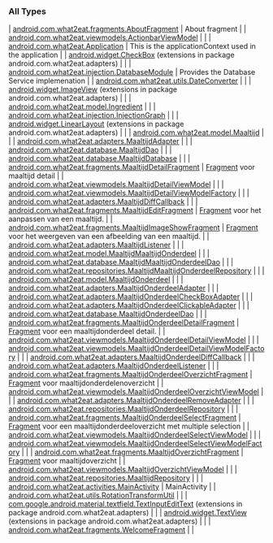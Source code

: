 

### All Types

| [android.com.what2eat.fragments.AboutFragment](../android.com.what2eat.fragments/-about-fragment/index.md) | About fragment |
| [android.com.what2eat.viewmodels.ActionbarViewModel](../android.com.what2eat.viewmodels/-actionbar-view-model/index.md) |  |
| [android.com.what2eat.Application](../android.com.what2eat/-application/index.md) | This is the applicationContext used in the application |
| [android.widget.CheckBox](../android.com.what2eat.adapters/android.widget.-check-box/index.md) (extensions in package android.com.what2eat.adapters) |  |
| [android.com.what2eat.injection.DatabaseModule](../android.com.what2eat.injection/-database-module/index.md) | Provides the Database Service implemenation |
| [android.com.what2eat.utils.DateConverter](../android.com.what2eat.utils/-date-converter/index.md) |  |
| [android.widget.ImageView](../android.com.what2eat.adapters/android.widget.-image-view/index.md) (extensions in package android.com.what2eat.adapters) |  |
| [android.com.what2eat.model.Ingredient](../android.com.what2eat.model/-ingredient/index.md) |  |
| [android.com.what2eat.injection.InjectionGraph](../android.com.what2eat.injection/-injection-graph/index.md) |  |
| [android.widget.LinearLayout](../android.com.what2eat.adapters/android.widget.-linear-layout/index.md) (extensions in package android.com.what2eat.adapters) |  |
| [android.com.what2eat.model.Maaltijd](../android.com.what2eat.model/-maaltijd/index.md) |  |
| [android.com.what2eat.adapters.MaaltijdAdapter](../android.com.what2eat.adapters/-maaltijd-adapter/index.md) |  |
| [android.com.what2eat.database.MaaltijdDao](../android.com.what2eat.database/-maaltijd-dao/index.md) |  |
| [android.com.what2eat.database.MaaltijdDatabase](../android.com.what2eat.database/-maaltijd-database/index.md) |  |
| [android.com.what2eat.fragments.MaaltijdDetailFragment](../android.com.what2eat.fragments/-maaltijd-detail-fragment/index.md) | [Fragment](#) voor maaltijd detail |
| [android.com.what2eat.viewmodels.MaaltijdDetailViewModel](../android.com.what2eat.viewmodels/-maaltijd-detail-view-model/index.md) |  |
| [android.com.what2eat.viewmodels.MaaltijdDetailViewModelFactory](../android.com.what2eat.viewmodels/-maaltijd-detail-view-model-factory/index.md) |  |
| [android.com.what2eat.adapters.MaaltijdDiffCallback](../android.com.what2eat.adapters/-maaltijd-diff-callback/index.md) |  |
| [android.com.what2eat.fragments.MaaltijdEditFragment](../android.com.what2eat.fragments/-maaltijd-edit-fragment/index.md) | [Fragment](#) voor het aanpassen van een maaltijd. |
| [android.com.what2eat.fragments.MaaltijdImageShowFragment](../android.com.what2eat.fragments/-maaltijd-image-show-fragment/index.md) | [Fragment](#) voor het weergeven van een afbeelding van een maaltijd. |
| [android.com.what2eat.adapters.MaaltijdListener](../android.com.what2eat.adapters/-maaltijd-listener/index.md) |  |
| [android.com.what2eat.model.MaaltijdMaaltijdOnderdeel](../android.com.what2eat.model/-maaltijd-maaltijd-onderdeel/index.md) |  |
| [android.com.what2eat.database.MaaltijdMaaltijdOnderdeelDao](../android.com.what2eat.database/-maaltijd-maaltijd-onderdeel-dao/index.md) |  |
| [android.com.what2eat.repositories.MaaltijdMaaltijdOnderdeelRepository](../android.com.what2eat.repositories/-maaltijd-maaltijd-onderdeel-repository/index.md) |  |
| [android.com.what2eat.model.MaaltijdOnderdeel](../android.com.what2eat.model/-maaltijd-onderdeel/index.md) |  |
| [android.com.what2eat.adapters.MaaltijdOnderdeelAdapter](../android.com.what2eat.adapters/-maaltijd-onderdeel-adapter/index.md) |  |
| [android.com.what2eat.adapters.MaaltijdOnderdeelCheckBoxAdapter](../android.com.what2eat.adapters/-maaltijd-onderdeel-check-box-adapter/index.md) |  |
| [android.com.what2eat.adapters.MaaltijdOnderdeelClickableAdapter](../android.com.what2eat.adapters/-maaltijd-onderdeel-clickable-adapter/index.md) |  |
| [android.com.what2eat.database.MaaltijdOnderdeelDao](../android.com.what2eat.database/-maaltijd-onderdeel-dao/index.md) |  |
| [android.com.what2eat.fragments.MaaltijdOnderdeelDetailFragment](../android.com.what2eat.fragments/-maaltijd-onderdeel-detail-fragment/index.md) | [Fragment](#) voor een maaltijdonderdeel detail. |
| [android.com.what2eat.viewmodels.MaaltijdOnderdeelDetailViewModel](../android.com.what2eat.viewmodels/-maaltijd-onderdeel-detail-view-model/index.md) |  |
| [android.com.what2eat.viewmodels.MaaltijdOnderdeelDetailViewModelFactory](../android.com.what2eat.viewmodels/-maaltijd-onderdeel-detail-view-model-factory/index.md) |  |
| [android.com.what2eat.adapters.MaaltijdOnderdeelDiffCallback](../android.com.what2eat.adapters/-maaltijd-onderdeel-diff-callback/index.md) |  |
| [android.com.what2eat.adapters.MaaltijdOnderdeelListener](../android.com.what2eat.adapters/-maaltijd-onderdeel-listener/index.md) |  |
| [android.com.what2eat.fragments.MaaltijdOnderdeelOverzichtFragment](../android.com.what2eat.fragments/-maaltijd-onderdeel-overzicht-fragment/index.md) | [Fragment](#) voor maaltijdonderdelenoverzicht |
| [android.com.what2eat.viewmodels.MaaltijdOnderdeelOverzichtViewModel](../android.com.what2eat.viewmodels/-maaltijd-onderdeel-overzicht-view-model/index.md) |  |
| [android.com.what2eat.adapters.MaaltijdOnderdeelRemoveAdapter](../android.com.what2eat.adapters/-maaltijd-onderdeel-remove-adapter/index.md) |  |
| [android.com.what2eat.repositories.MaaltijdOnderdeelRepository](../android.com.what2eat.repositories/-maaltijd-onderdeel-repository/index.md) |  |
| [android.com.what2eat.fragments.MaaltijdOnderdeelSelectFragment](../android.com.what2eat.fragments/-maaltijd-onderdeel-select-fragment/index.md) | [Fragment](#) voor een maaltijdonderdeeloverzicht met multiple selection |
| [android.com.what2eat.viewmodels.MaaltijdOnderdeelSelectViewModel](../android.com.what2eat.viewmodels/-maaltijd-onderdeel-select-view-model/index.md) |  |
| [android.com.what2eat.viewmodels.MaaltijdOnderdeelSelectViewModelFactory](../android.com.what2eat.viewmodels/-maaltijd-onderdeel-select-view-model-factory/index.md) |  |
| [android.com.what2eat.fragments.MaaltijdOverzichtFragment](../android.com.what2eat.fragments/-maaltijd-overzicht-fragment/index.md) | [Fragment](#) voor maaltijdoverzicht |
| [android.com.what2eat.viewmodels.MaaltijdOverzichtViewModel](../android.com.what2eat.viewmodels/-maaltijd-overzicht-view-model/index.md) |  |
| [android.com.what2eat.repositories.MaaltijdRepository](../android.com.what2eat.repositories/-maaltijd-repository/index.md) |  |
| [android.com.what2eat.activities.MainActivity](../android.com.what2eat.activities/-main-activity/index.md) | MainActivity |
| [android.com.what2eat.utils.RotationTransformUtil](../android.com.what2eat.utils/-rotation-transform-util/index.md) |  |
| [com.google.android.material.textfield.TextInputEditText](../android.com.what2eat.adapters/com.google.android.material.textfield.-text-input-edit-text/index.md) (extensions in package android.com.what2eat.adapters) |  |
| [android.widget.TextView](../android.com.what2eat.adapters/android.widget.-text-view/index.md) (extensions in package android.com.what2eat.adapters) |  |
| [android.com.what2eat.fragments.WelcomeFragment](../android.com.what2eat.fragments/-welcome-fragment/index.md) |  |

